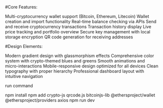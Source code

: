 #Core Features:

Multi-cryptocurrency wallet support (Bitcoin, Ethereum, Litecoin)
Wallet creation and import functionality
Real-time balance checking via APIs
Send and receive cryptocurrency transactions
Transaction history display
Live price tracking and portfolio overview
Secure key management with local storage encryption
QR code generation for receiving addresses

#Design Elements:

Modern gradient design with glassmorphism effects
Comprehensive color system with crypto-themed blues and greens
Smooth animations and micro-interactions
Mobile-responsive design optimized for all devices
Clean typography with proper hierarchy
Professional dashboard layout with intuitive navigation

run command

npm install
npm add crypto-js qrcode.js bitcoinjs-lib @ethersproject/wallet @ethersproject/providers axios
npm run dev